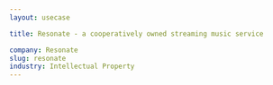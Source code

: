 ```yaml
---
layout: usecase

title: Resonate - a cooperatively owned streaming music service

company: Resonate
slug: resonate
industry: Intellectual Property
---
```


